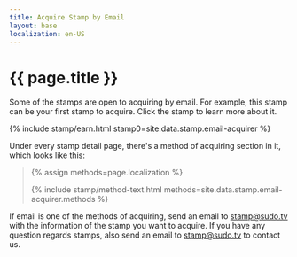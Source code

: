 ```yaml
---
title: Acquire Stamp by Email
layout: base
localization: en-US
---
```


# {{ page.title }}

Some of the stamps are open to acquiring by email. For example, this stamp can be your first stamp to acquire. Click the stamp to learn more about it.

{% include stamp/earn.html
    stamp0=site.data.stamp.email-acquirer
%}

Under every stamp detail page, there's a method of acquiring section in it, which looks like this:

<blockquote>
{% assign methods=page.localization %}

{% include stamp/method-text.html
    methods=site.data.stamp.email-acquirer.methods
%}
</blockquote>

If email is one of the methods of acquiring, send an email to [stamp@sudo.tv](mailto://stamp@sudo.tv) with the information of the stamp you want to acquire. If you have any question regards stamps, also send an email to [stamp@sudo.tv](mailto://stamp@sudo.tv) to contact us.